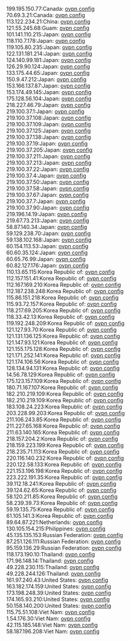 199.195.150.77:Canada: [ovpn config](vpn/199_195_150_77.ovpn)  
70.69.3.21:Canada: [ovpn config](vpn/70_69_3_21.ovpn)  
113.122.234.21:China: [ovpn config](vpn/113_122_234_21.ovpn)  
121.55.245.68:Guam: [ovpn config](vpn/121_55_245_68.ovpn)  
101.141.110.215:Japan: [ovpn config](vpn/101_141_110_215.ovpn)  
118.110.7.178:Japan: [ovpn config](vpn/118_110_7_178.ovpn)  
119.105.80.235:Japan: [ovpn config](vpn/119_105_80_235.ovpn)  
122.131.181.214:Japan: [ovpn config](vpn/122_131_181_214.ovpn)  
124.140.99.181:Japan: [ovpn config](vpn/124_140_99_181.ovpn)  
126.29.90.124:Japan: [ovpn config](vpn/126_29_90_124.ovpn)  
133.175.44.65:Japan: [ovpn config](vpn/133_175_44_65.ovpn)  
150.9.47.212:Japan: [ovpn config](vpn/150_9_47_212.ovpn)  
153.166.137.87:Japan: [ovpn config](vpn/153_166_137_87.ovpn)  
153.174.49.145:Japan: [ovpn config](vpn/153_174_49_145.ovpn)  
175.128.56.104:Japan: [ovpn config](vpn/175_128_56_104.ovpn)  
218.227.46.79:Japan: [ovpn config](vpn/218_227_46_79.ovpn)  
219.100.37.1:Japan: [ovpn config](vpn/219_100_37_1.ovpn)  
219.100.37.108:Japan: [ovpn config](vpn/219_100_37_108.ovpn)  
219.100.37.109:Japan: [ovpn config](vpn/219_100_37_109.ovpn)  
219.100.37.125:Japan: [ovpn config](vpn/219_100_37_125.ovpn)  
219.100.37.138:Japan: [ovpn config](vpn/219_100_37_138.ovpn)  
219.100.37.19:Japan: [ovpn config](vpn/219_100_37_19.ovpn)  
219.100.37.205:Japan: [ovpn config](vpn/219_100_37_205.ovpn)  
219.100.37.211:Japan: [ovpn config](vpn/219_100_37_211.ovpn)  
219.100.37.213:Japan: [ovpn config](vpn/219_100_37_213.ovpn)  
219.100.37.22:Japan: [ovpn config](vpn/219_100_37_22.ovpn)  
219.100.37.4:Japan: [ovpn config](vpn/219_100_37_4.ovpn)  
219.100.37.50:Japan: [ovpn config](vpn/219_100_37_50.ovpn)  
219.100.37.58:Japan: [ovpn config](vpn/219_100_37_58.ovpn)  
219.100.37.67:Japan: [ovpn config](vpn/219_100_37_67.ovpn)  
219.100.37.7:Japan: [ovpn config](vpn/219_100_37_7.ovpn)  
219.100.37.90:Japan: [ovpn config](vpn/219_100_37_90.ovpn)  
219.196.14.19:Japan: [ovpn config](vpn/219_196_14_19.ovpn)  
219.67.73.213:Japan: [ovpn config](vpn/219_67_73_213.ovpn)  
58.87.140.34:Japan: [ovpn config](vpn/58_87_140_34.ovpn)  
59.129.238.70:Japan: [ovpn config](vpn/59_129_238_70.ovpn)  
59.138.102.168:Japan: [ovpn config](vpn/59_138_102_168.ovpn)  
60.154.113.53:Japan: [ovpn config](vpn/60_154_113_53.ovpn)  
60.60.35.124:Japan: [ovpn config](vpn/60_60_35_124.ovpn)  
60.65.76.99:Japan: [ovpn config](vpn/60_65_76_99.ovpn)  
60.82.127.176:Japan: [ovpn config](vpn/60_82_127_176.ovpn)  
110.13.65.115:Korea Republic of: [ovpn config](vpn/110_13_65_115.ovpn)  
112.157.151.41:Korea Republic of: [ovpn config](vpn/112_157_151_41.ovpn)  
112.167.169.210:Korea Republic of: [ovpn config](vpn/112_167_169_210.ovpn)  
112.187.238.248:Korea Republic of: [ovpn config](vpn/112_187_238_248.ovpn)  
115.86.151.218:Korea Republic of: [ovpn config](vpn/115_86_151_218.ovpn)  
115.93.72.157:Korea Republic of: [ovpn config](vpn/115_93_72_157.ovpn)  
118.217.69.205:Korea Republic of: [ovpn config](vpn/118_217_69_205.ovpn)  
118.33.42.13:Korea Republic of: [ovpn config](vpn/118_33_42_13.ovpn)  
119.192.248.209:Korea Republic of: [ovpn config](vpn/119_192_248_209.ovpn)  
121.127.93.70:Korea Republic of: [ovpn config](vpn/121_127_93_70.ovpn)  
121.131.136.125:Korea Republic of: [ovpn config](vpn/121_131_136_125.ovpn)  
121.147.93.121:Korea Republic of: [ovpn config](vpn/121_147_93_121.ovpn)  
121.155.175.128:Korea Republic of: [ovpn config](vpn/121_155_175_128.ovpn)  
121.171.252.141:Korea Republic of: [ovpn config](vpn/121_171_252_141.ovpn)  
121.174.106.56:Korea Republic of: [ovpn config](vpn/121_174_106_56.ovpn)  
128.134.94.131:Korea Republic of: [ovpn config](vpn/128_134_94_131.ovpn)  
14.56.78.129:Korea Republic of: [ovpn config](vpn/14_56_78_129.ovpn)  
175.123.157.109:Korea Republic of: [ovpn config](vpn/175_123_157_109.ovpn)  
180.71.167.107:Korea Republic of: [ovpn config](vpn/180_71_167_107.ovpn)  
182.210.219.109:Korea Republic of: [ovpn config](vpn/182_210_219_109.ovpn)  
182.210.219.109:Korea Republic of: [ovpn config](vpn/182_210_219_109.ovpn)  
183.108.24.223:Korea Republic of: [ovpn config](vpn/183_108_24_223.ovpn)  
203.228.99.203:Korea Republic of: [ovpn config](vpn/203_228_99_203.ovpn)  
211.106.243.85:Korea Republic of: [ovpn config](vpn/211_106_243_85.ovpn)  
211.227.65.168:Korea Republic of: [ovpn config](vpn/211_227_65_168.ovpn)  
211.63.140.165:Korea Republic of: [ovpn config](vpn/211_63_140_165.ovpn)  
218.157.204.2:Korea Republic of: [ovpn config](vpn/218_157_204_2.ovpn)  
218.159.223.199:Korea Republic of: [ovpn config](vpn/218_159_223_199.ovpn)  
218.235.71.113:Korea Republic of: [ovpn config](vpn/218_235_71_113.ovpn)  
220.116.140.232:Korea Republic of: [ovpn config](vpn/220_116_140_232.ovpn)  
220.122.58.133:Korea Republic of: [ovpn config](vpn/220_122_58_133.ovpn)  
221.153.196.198:Korea Republic of: [ovpn config](vpn/221_153_196_198.ovpn)  
223.222.191.35:Korea Republic of: [ovpn config](vpn/223_222_191_35.ovpn)  
39.112.18.241:Korea Republic of: [ovpn config](vpn/39_112_18_241.ovpn)  
39.124.62.65:Korea Republic of: [ovpn config](vpn/39_124_62_65.ovpn)  
58.120.211.85:Korea Republic of: [ovpn config](vpn/58_120_211_85.ovpn)  
58.239.39.73:Korea Republic of: [ovpn config](vpn/58_239_39_73.ovpn)  
59.19.135.75:Korea Republic of: [ovpn config](vpn/59_19_135_75.ovpn)  
61.105.141.3:Korea Republic of: [ovpn config](vpn/61_105_141_3.ovpn)  
89.64.87.221:Netherlands: [ovpn config](vpn/89_64_87_221.ovpn)  
130.105.154.215:Philippines: [ovpn config](vpn/130_105_154_215.ovpn)  
45.135.135.153:Russian Federation: [ovpn config](vpn/45_135_135_153.ovpn)  
87.251.126.111:Russian Federation: [ovpn config](vpn/87_251_126_111.ovpn)  
95.159.136.29:Russian Federation: [ovpn config](vpn/95_159_136_29.ovpn)  
118.173.190.10:Thailand: [ovpn config](vpn/118_173_190_10.ovpn)  
171.96.148.14:Thailand: [ovpn config](vpn/171_96_148_14.ovpn)  
49.228.230.115:Thailand: [ovpn config](vpn/49_228_230_115.ovpn)  
49.228.244.126:Thailand: [ovpn config](vpn/49_228_244_126.ovpn)  
161.97.240.43:United States: [ovpn config](vpn/161_97_240_43.ovpn)  
163.182.174.159:United States: [ovpn config](vpn/163_182_174_159.ovpn)  
173.198.248.39:United States: [ovpn config](vpn/173_198_248_39.ovpn)  
174.165.93.210:United States: [ovpn config](vpn/174_165_93_210.ovpn)  
50.158.140.200:United States: [ovpn config](vpn/50_158_140_200.ovpn)  
115.75.51.108:Viet Nam: [ovpn config](vpn/115_75_51_108.ovpn)  
1.54.176.30:Viet Nam: [ovpn config](vpn/1_54_176_30.ovpn)  
42.115.185.148:Viet Nam: [ovpn config](vpn/42_115_185_148.ovpn)  
58.187.196.208:Viet Nam: [ovpn config](vpn/58_187_196_208.ovpn)  
